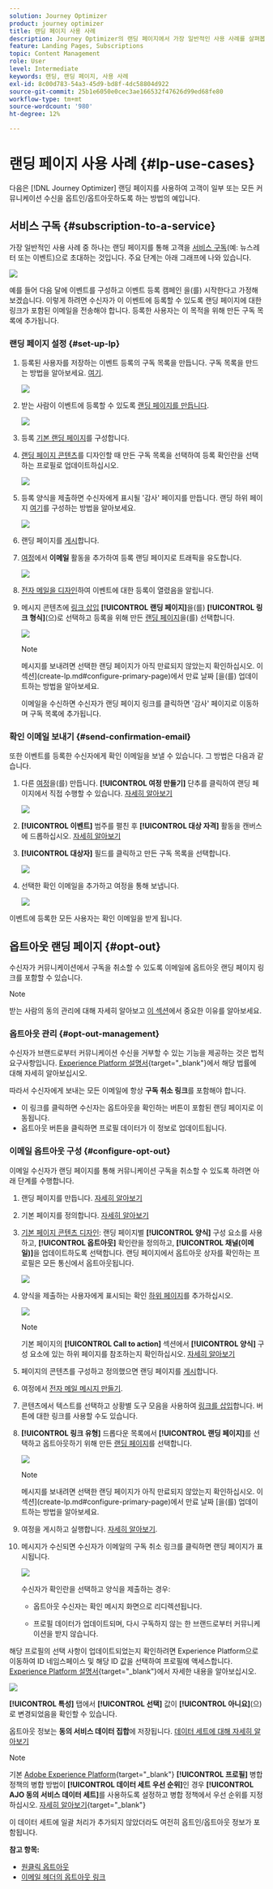 ```yaml
---
solution: Journey Optimizer
product: journey optimizer
title: 랜딩 페이지 사용 사례
description: Journey Optimizer의 랜딩 페이지에서 가장 일반적인 사용 사례를 살펴봅니다
feature: Landing Pages, Subscriptions
topic: Content Management
role: User
level: Intermediate
keywords: 랜딩, 랜딩 페이지, 사용 사례
exl-id: 8c00d783-54a3-45d9-bd8f-4dc58804d922
source-git-commit: 25b1e6050e0cec3ae166532f47626d99ed68fe80
workflow-type: tm+mt
source-wordcount: '980'
ht-degree: 12%

---
```


# 랜딩 페이지 사용 사례 {#lp-use-cases}

다음은 [!DNL Journey Optimizer] 랜딩 페이지를 사용하여 고객이 일부 또는 모든 커뮤니케이션 수신을 옵트인/옵트아웃하도록 하는 방법의 예입니다.

## 서비스 구독 {#subscription-to-a-service}

가장 일반적인 사용 사례 중 하나는 랜딩 페이지를 통해 고객을 [서비스 구독](subscription-list.md)(예: 뉴스레터 또는 이벤트)으로 초대하는 것입니다. 주요 단계는 아래 그래프에 나와 있습니다.

![](assets/lp_subscription-uc.png)

예를 들어 다음 달에 이벤트를 구성하고 이벤트 등록 캠페인 <!--to keep your customers that are interested updated on that event-->을(를) 시작한다고 가정해 보겠습니다. 이렇게 하려면 수신자가 이 이벤트에 등록할 수 있도록 랜딩 페이지에 대한 링크가 포함된 이메일을 전송해야 합니다. 등록한 사용자는 이 목적을 위해 만든 구독 목록에 추가됩니다.

### 랜딩 페이지 설정 {#set-up-lp}

1. 등록된 사용자를 저장하는 이벤트 등록의 구독 목록을 만듭니다. 구독 목록을 만드는 방법을 알아보세요. [여기](subscription-list.md#define-subscription-list).

   ![](assets/lp_subscription-uc-list.png)

1. 받는 사람이 이벤트에 등록할 수 있도록 [랜딩 페이지를 만듭니다](create-lp.md).

   ![](assets/lp_create-lp-details.png)

1. 등록 [기본 랜딩 페이지](create-lp.md#configure-primary-page)를 구성합니다.

1. [랜딩 페이지 콘텐츠](design-lp.md)를 디자인할 때 만든 구독 목록을 선택하여 등록 확인란을 선택하는 프로필로 업데이트하십시오.

   ![](assets/lp_subscription-uc-lp-list.png)

1. 등록 양식을 제출하면 수신자에게 표시될 &#39;감사&#39; 페이지를 만듭니다. 랜딩 하위 페이지 [여기](create-lp.md#configure-subpages)를 구성하는 방법을 알아보세요.

   ![](assets/lp_subscription-uc-thanks.png)

1. 랜딩 페이지를 [게시](create-lp.md#publish)합니다.

1. [여정](../building-journeys/journey.md)에서 **이메일** 활동을 추가하여 등록 랜딩 페이지로 트래픽을 유도합니다.

   ![](assets/lp_subscription-uc-journey.png)

1. [전자 메일을 디자인](../email/get-started-email-design.md)하여 이벤트에 대한 등록이 열렸음을 알립니다.

1. 메시지 콘텐츠에 [링크 삽입](../email/message-tracking.md#insert-links) **[!UICONTROL 랜딩 페이지]**&#x200B;을(를) **[!UICONTROL 링크 형식]**(으)로 선택하고 등록을 위해 만든 [랜딩 페이지](create-lp.md#configure-primary-page)을(를) 선택합니다.

   ![](assets/lp_subscription-uc-link.png)

   >[!NOTE]
   >
   >메시지를 보내려면 선택한 랜딩 페이지가 아직 만료되지 않았는지 확인하십시오. 이 섹션](create-lp.md#configure-primary-page)에서 만료 날짜 [을(를) 업데이트하는 방법을 알아보세요.

   이메일을 수신하면 수신자가 랜딩 페이지 링크를 클릭하면 &#39;감사&#39; 페이지로 이동하며 구독 목록에 추가됩니다.

### 확인 이메일 보내기 {#send-confirmation-email}

또한 이벤트를 등록한 수신자에게 확인 이메일을 보낼 수 있습니다. 그 방법은 다음과 같습니다.

1. 다른 [여정](../building-journeys/journey.md)을(를) 만듭니다. **[!UICONTROL 여정 만들기]** 단추를 클릭하여 랜딩 페이지에서 직접 수행할 수 있습니다. [자세히 알아보기](create-lp.md#configure-primary-page)

   ![](assets/lp_subscription-uc-create-journey.png)

1. **[!UICONTROL 이벤트]** 범주를 펼친 후 **[!UICONTROL 대상 자격]** 활동을 캔버스에 드롭하십시오. [자세히 알아보기](../building-journeys/audience-qualification-events.md)

1. **[!UICONTROL 대상자]** 필드를 클릭하고 만든 구독 목록을 선택합니다.

   ![](assets/lp_subscription-uc-confirm-journey.png)

1. 선택한 확인 이메일을 추가하고 여정을 통해 보냅니다.

   ![](assets/lp_subscription-uc-confirm-email.png)

이벤트에 등록한 모든 사용자는 확인 이메일을 받게 됩니다.

<!--The event registration's subscription list tracks the profiles who registered and you can send them targeted event updates.-->

## 옵트아웃 랜딩 페이지 {#opt-out}

수신자가 커뮤니케이션에서 구독을 취소할 수 있도록 이메일에 옵트아웃 랜딩 페이지 링크를 포함할 수 있습니다.

>[!NOTE]
>
>받는 사람의 동의 관리에 대해 자세히 알아보고 [이 섹션](../privacy/opt-out.md)에서 중요한 이유를 알아보세요.

### 옵트아웃 관리 {#opt-out-management}

수신자가 브랜드로부터 커뮤니케이션 수신을 거부할 수 있는 기능을 제공하는 것은 법적 요구사항입니다. [Experience Platform 설명서](https://experienceleague.adobe.com/docs/experience-platform/privacy/regulations/overview.html?lang=ko#regulations){target="_blank"}에서 해당 법률에 대해 자세히 알아보십시오.

따라서 수신자에게 보내는 모든 이메일에 항상 **구독 취소 링크**&#x200B;를 포함해야 합니다.

* 이 링크를 클릭하면 수신자는 옵트아웃을 확인하는 버튼이 포함된 랜딩 페이지로 이동됩니다.
* 옵트아웃 버튼을 클릭하면 프로필 데이터가 이 정보로 업데이트됩니다.

### 이메일 옵트아웃 구성 {#configure-opt-out}

이메일 수신자가 랜딩 페이지를 통해 커뮤니케이션 구독을 취소할 수 있도록 하려면 아래 단계를 수행합니다.

1. 랜딩 페이지를 만듭니다. [자세히 알아보기](create-lp.md)

1. 기본 페이지를 정의합니다. [자세히 알아보기](create-lp.md#configure-primary-page)

1. [기본 페이지 콘텐츠 디자인](design-lp.md): 랜딩 페이지별 **[!UICONTROL 양식]** 구성 요소를 사용하고, **[!UICONTROL 옵트아웃]** 확인란을 정의하고, **[!UICONTROL 채널(이메일)]**&#x200B;을 업데이트하도록 선택합니다. 랜딩 페이지에서 옵트아웃 상자를 확인하는 프로필은 모든 통신에서 옵트아웃됩니다.

   ![](assets/lp_opt-out-primary-lp.png)

   <!--You can also build your own landing page and host it on the third-party system of your choice.-->

1. 양식을 제출하는 사용자에게 표시되는 확인 [하위 페이지](create-lp.md#configure-subpages)를 추가하십시오.

   ![](assets/lp_opt-out-subpage.png)

   >[!NOTE]
   >
   >기본 페이지의 **[!UICONTROL Call to action]** 섹션에서 **[!UICONTROL 양식]** 구성 요소에 있는 하위 페이지를 참조하는지 확인하십시오. [자세히 알아보기](design-lp.md)

1. 페이지의 콘텐츠를 구성하고 정의했으면 랜딩 페이지를 [게시](create-lp.md#publish)합니다.

1. 여정에서 [전자 메일 메시지 만들기](../email/get-started-email-design.md).

1. 콘텐츠에서 텍스트를 선택하고 상황별 도구 모음을 사용하여 [링크를 삽입](../email/message-tracking.md#insert-links)합니다. 버튼에 대한 링크를 사용할 수도 있습니다.

1. **[!UICONTROL 링크 유형]** 드롭다운 목록에서 **[!UICONTROL 랜딩 페이지]**&#x200B;를 선택하고 옵트아웃하기 위해 만든 [랜딩 페이지](create-lp.md#configure-primary-page)를 선택합니다.

   ![](assets/lp_opt-out-landing-page.png)

   >[!NOTE]
   >
   >메시지를 보내려면 선택한 랜딩 페이지가 아직 만료되지 않았는지 확인하십시오. 이 섹션](create-lp.md#configure-primary-page)에서 만료 날짜 [을(를) 업데이트하는 방법을 알아보세요.

1. 여정을 게시하고 실행합니다. [자세히 알아보기](../building-journeys/journey.md).

1. 메시지가 수신되면 수신자가 이메일의 구독 취소 링크를 클릭하면 랜딩 페이지가 표시됩니다.

   ![](assets/lp_opt-out-submit-form.png)

   수신자가 확인란을 선택하고 양식을 제출하는 경우:

   * 옵트아웃 수신자는 확인 메시지 화면으로 리디렉션됩니다.

   * 프로필 데이터가 업데이트되며, 다시 구독하지 않는 한 브랜드로부터 커뮤니케이션을 받지 않습니다.

해당 프로필의 선택 사항이 업데이트되었는지 확인하려면 Experience Platform으로 이동하여 ID 네임스페이스 및 해당 ID 값을 선택하여 프로필에 액세스합니다. [Experience Platform 설명서](https://experienceleague.adobe.com/docs/experience-platform/profile/ui/user-guide.html?lang=ko#getting-started){target="_blank"}에서 자세한 내용을 알아보십시오.

![](assets/lp_opt-out-profile-choice.png)

**[!UICONTROL 특성]** 탭에서 **[!UICONTROL 선택]** 값이 **[!UICONTROL 아니요]**(으)로 변경되었음을 확인할 수 있습니다.

옵트아웃 정보는 **동의 서비스 데이터 집합**&#x200B;에 저장됩니다. [데이터 세트에 대해 자세히 알아보기](../data/get-started-datasets.md)

>[!NOTE]
>
>기본 [Adobe Experience Platform](https://experienceleague.adobe.com/docs/experience-platform/profile/home.html?lang=ko){target="_blank"} **[!UICONTROL 프로필]** 병합 정책의 병합 방법이 **[!UICONTROL 데이터 세트 우선 순위]**&#x200B;인 경우 **[!UICONTROL AJO 동의 서비스 데이터 세트]**&#x200B;를 사용하도록 설정하고 병합 정책에서 우선 순위를 지정하십시오. [자세히 알아보기](https://experienceleague.adobe.com/docs/experience-platform/profile/merge-policies/ui-guide.html#dataset-precedence-profile){target="_blank"}
>
>이 데이터 세트에 일괄 처리가 추가되지 않았더라도 여전히 옵트인/옵트아웃 정보가 포함됩니다.



**참고 항목:**

* [원클릭 옵트아웃](../email/email-opt-out.md#one-click-opt-out-link)
* [이메일 헤더의 옵트아웃 링크](../email/email-opt-out.md#unsubscribe-header)

<!--

### Other ways to opt out

You can also enable your recipients to unsubscribe whithout using landing pages.

* **One-click opt-out**

    You can add a one-click opt-out link into your email content. This will enable your recipients to quickly unsubscribe from your communications, without being redirected to a landing page where they need to confirm opting out. [Learn more](../privacy/opt-out.md#one-click-opt-out-link)

* **Unsubscribe link in header**

    If the recipients' email client supports displaying an unsubscribe link in the email header, emails sent with [!DNL Journey Optimizer] automatically include this link. [Learn more](../privacy/opt-out.md#unsubscribe-header)

////////


## Leverage landing page submission event {#leverage-lp-event}

You can use information that was submitted on a landing page to send communications to your customers. For example, if a user subscribes to a given subscription list, you can leverage that information to send an email recommending other subscription lists to that user.

To do this, you need to create an event containing the landing page submission information and use it in a journey. Follow the steps below.

1. Go to **[!UICONTROL Administration]** > **[!UICONTROL Configurations]**, and in the **[!UICONTROL Events]** section, select **[!UICONTROL Manage]**.

    ![](assets/lp_subscription-uc-configurations.png)

1. The list of events displays. Select **[!UICONTROL Create Event]**.

    ![](assets/lp_subscription-uc-create-event.png)

1. The event configuration pane opens on the right side of the screen. Configure a rule-based unitary event. [Learn more](../event/about-creating.md)

1. Define the schema: select **[!UICONTROL AJO Email Tracking Experience Event Schema v.1]** (available by default in [!DNL Journey Optimizer]).

    ![](assets/lp_subscription-uc-event-schema.png)

1. In the **[!UICONTROL Fields]** section, select the following elements:

    * **[!UICONTROL _experience]** > **[!UICONTROL customerJourneyManagement]** > **[!UICONTROL messageInteraction]** > **[!UICONTROL Interaction Type]**
    
    * **[!UICONTROL _experience]** > **[!UICONTROL customerJourneyManagement]** > **[!UICONTROL messageInteraction]** > **[!UICONTROL Landing Page Details]** > **[!UICONTROL Landing Page ID]**

    ![](assets/lp_subscription-uc-event-fields.png)

1. Click inside the **[!UICONTROL Event ID condition]** field. Using the simple personalization editor, define the condition for the **[!UICONTROL Interaction Type]** and **[!UICONTROL Landing Page ID]** fields. This will be used by the system to identify the events that will trigger your journey.

    ![](assets/lp_subscription-uc-event-id-condition.png)

    >[!NOTE]
    >
    >To find the landing page ID, you can insert the landing page as a link into an email and select the source code from the contextual toolbar to display the landing page information.
    >
    >![](assets/lp_subscription-uc-lp-id.png)

1. Save your changes.

1. Create a [journey](../building-journeys/journey.md). You can do it directly from the landing page by clicking the **[!UICONTROL Create journey]** button. Learn more [here](create-lp.md#configure-primary-page)

    ![](assets/lp_subscription-uc-event-create-journey.png)

1. In the journey, unfold the **[!UICONTROL Events]** category and drop the event that you created into the canvas. Learn more [here](../building-journeys/audience-qualification-events.md)

    ![](assets/lp_subscription-uc-journey-event.png)

1. Unfold the **[!UICONTROL Actions]** category and drop an email action into the canvas.

    ![](assets/lp_subscription-uc-journey-email.png)

///How do you use the information from the event to send an email to the users? -->

